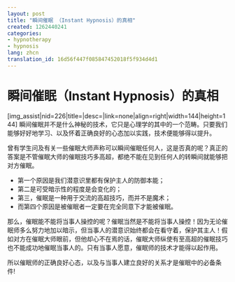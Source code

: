 ```yaml
---
layout: post
title: "瞬间催眠 （Instant Hypnosis）的真相"
created: 1262440241
categories:
- hypnotherapy
- hypnosis
lang: zhcn
translation_id: 16d56f447f085847452018f5f934d4d1
---
```

<!--break-->
<h1>瞬间催眠（Instant Hypnosis）的真相</h1>

<p>[img_assist|nid=226|title=|desc=|link=none|align=right|width=144|height=144] 瞬间催眠并不是什么神秘的技术，它只是心理学的其中的一个范畴。只要我们能够好好地学习、以及怀着正确良好的心态加以实践，技术便能够得以提升。 </p>

<p>曾有学生问及有关一些催眠大师声称可以瞬间催眠任何人，这是否真的呢？真正的答案是不管催眠大师的催眠技巧多高超，都绝不能在见到任何人的转瞬间就能够把对方催眠。 </p>

<ul>
<li>第一个原因是我们潜意识里都有保护主人的防御本能；</li>
<li>第二是可受暗示性的程度是会变化的；</li>
<li>第三，催眠是一种用于交流的高超技巧，而并不是魔术；</li>
<li>而第四个原因是被催眠者一定要在完全同意下才能被催眠。 </li></ul>

<p>那么，催眠能不能将当事人操控的呢？催眠当然是不能将当事人操控！因为无论催眠师多么努力地加以暗示，但当事人的潜意识始终都会在看守着，保护其主人！假如对方在催眠大师眼前，但他却心不在焉的话，催眠大师纵使有至高超的催眠技巧也不能成功地催眠当事人的。只有当事人愿意，催眠师的技术才能得以起作用。 </p>
<p class="notice">所以催眠师的正确良好心态，以及与当事人建立良好的关系才是催眠中的必备条件!</p>
